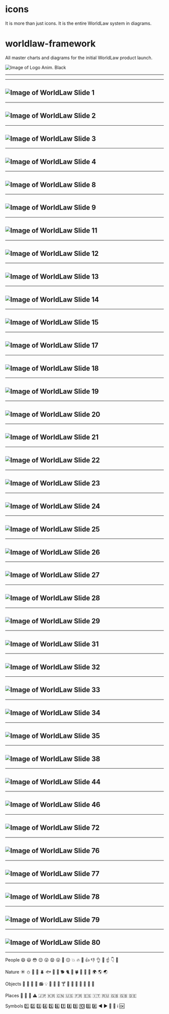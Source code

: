 # icons
It is more than just icons.  It is the entire WorldLaw system in diagrams.

# worldlaw-framework
All master charts and diagrams for the initial WorldLaw product launch.

![Image of Logo Anim. Black](http://blackboxlaw.com/images/wl-anim-2020-black-12-black.gif)

---
--- 


![Image of WorldLaw Slide 1](https://www.lucidchart.com/publicSegments/view/f44517b1-e84b-4684-a7d7-9ec336763634/image.png)
---
---
![Image of WorldLaw Slide 2](https://www.lucidchart.com/publicSegments/view/a8872379-d5ef-47ae-b447-2b0299fb91db/image.png)
---
---
![Image of WorldLaw Slide 3](https://www.lucidchart.com/publicSegments/view/a469eea3-3b46-4c0b-b208-1b53b03104b2/image.png)
---
---
![Image of WorldLaw Slide 4](https://www.lucidchart.com/publicSegments/view/c4d816bb-4431-4b08-b245-0f145b1efdde/image.png)
---
---
![Image of WorldLaw Slide 8](https://www.lucidchart.com/publicSegments/view/356f4f92-ee5c-426d-b0e7-aa7cf79bea81/image.png)
---
---
![Image of WorldLaw Slide 9](https://www.lucidchart.com/publicSegments/view/3d9c9cb3-db42-429e-912b-cdddc565ecd7/image.png)
---
---
![Image of WorldLaw Slide 11](https://www.lucidchart.com/publicSegments/view/6a3c23bf-f84b-4844-b2c8-9b4a840c35c6/image.png)
---
---
![Image of WorldLaw Slide 12](https://www.lucidchart.com/publicSegments/view/3f415703-72b0-4ad8-9720-84de3da07c12/image.png)
---
---
![Image of WorldLaw Slide 13](https://www.lucidchart.com/publicSegments/view/ef03a56a-3ce2-4442-81a5-69e0bbcd9012/image.png)
---
---
![Image of WorldLaw Slide 14](https://www.lucidchart.com/publicSegments/view/81d81b5d-a37a-4d15-9973-fc1d53233685/image.png)
---
---
![Image of WorldLaw Slide 15](https://www.lucidchart.com/publicSegments/view/7149e935-e86b-48df-b480-42fc6a7037df/image.png)
---
---
![Image of WorldLaw Slide 17](https://www.lucidchart.com/publicSegments/view/f4fc4fee-46b6-4826-bbc7-5134e0d8c3ec/image.png)
---
---
![Image of WorldLaw Slide 18](https://www.lucidchart.com/publicSegments/view/071594c9-727c-41b8-befa-c704abcab9d4/image.png)
---
---
![Image of WorldLaw Slide 19](https://www.lucidchart.com/publicSegments/view/ef0ee99b-420b-45fc-8e0f-44ae7b413020/image.png)
---
---
![Image of WorldLaw Slide 20](https://www.lucidchart.com/publicSegments/view/1c25cb18-72d9-40ef-9c14-e666fc422f63/image.png)
---
---
![Image of WorldLaw Slide 21](https://www.lucidchart.com/publicSegments/view/e86c09b5-9980-4fad-8d0d-3b91c49b8be9/image.png)
---
---
![Image of WorldLaw Slide 22](https://www.lucidchart.com/publicSegments/view/a4aa75e5-67b1-4ebd-8a47-65cd312853eb/image.png)
---
---
![Image of WorldLaw Slide 23](https://www.lucidchart.com/publicSegments/view/0918303f-cff5-4d39-9012-f0cbe88f59cd/image.png)
---
---
![Image of WorldLaw Slide 24](https://www.lucidchart.com/publicSegments/view/a023c103-0226-4e8e-a3ae-67e5ef6246c2/image.png)
---
---
![Image of WorldLaw Slide 25](https://www.lucidchart.com/publicSegments/view/418c33e6-5cf2-4e5c-8e3a-ec91edf0ec7d/image.png)
---
---
![Image of WorldLaw Slide 26](https://www.lucidchart.com/publicSegments/view/3bb9f850-ae6f-4f4c-8697-2a20cba323d6/image.png)
---
---
![Image of WorldLaw Slide 27](https://www.lucidchart.com/publicSegments/view/0363e5a5-6866-4c9e-9d4d-94556a4f35d0/image.png)
---
---
![Image of WorldLaw Slide 28](https://www.lucidchart.com/publicSegments/view/2452fbae-9a2b-40bd-9b7f-bd2b499bd787/image.png)
---
---
![Image of WorldLaw Slide 29](https://www.lucidchart.com/publicSegments/view/253d86a5-c045-429c-9528-1f26b2a88682/image.png)
---
---
![Image of WorldLaw Slide 31](https://www.lucidchart.com/publicSegments/view/ff42d1a8-47f3-459d-9e66-03a299bb73f3/image.png)
---
---
![Image of WorldLaw Slide 32](https://www.lucidchart.com/publicSegments/view/bbbfbd8b-8ffa-4618-a5c9-9ef14c8bf314/image.png)
---
---
![Image of WorldLaw Slide 33](https://www.lucidchart.com/publicSegments/view/fef978e8-f3b9-4d89-b912-57853ce5b8a9/image.png)
---
---
![Image of WorldLaw Slide 34](https://www.lucidchart.com/publicSegments/view/9cb7292d-8bf7-4b1f-9bc9-c952ac3b723d/image.png)
---
---
![Image of WorldLaw Slide 35](https://www.lucidchart.com/publicSegments/view/160a4b71-bb63-4218-a5ce-efd214f6a8b2/image.png)
---
---
![Image of WorldLaw Slide 38](https://www.lucidchart.com/publicSegments/view/50dede1c-6ceb-4c11-920c-a78676ee93e7/image.png)
---
---
![Image of WorldLaw Slide 44](https://www.lucidchart.com/publicSegments/view/a007bd32-6fa5-4de9-aa4a-45a3e7cd95ae/image.png)
---
---
![Image of WorldLaw Slide 46](https://www.lucidchart.com/publicSegments/view/db2a5013-e4f1-41fa-a1d6-07db5b27e14c/image.png)
---
---
![Image of WorldLaw Slide 72](https://www.lucidchart.com/publicSegments/view/148130fb-c288-45dc-85a9-ffe32ee79074/image.png)
---
---
![Image of WorldLaw Slide 76](https://www.lucidchart.com/publicSegments/view/12568fe4-a4a8-4cfe-92ae-61b212742bc9/image.png)
---
---
![Image of WorldLaw Slide 77](https://www.lucidchart.com/publicSegments/view/8f603705-f54e-41a7-ad4e-24b55b830a26/image.png)
---
---
![Image of WorldLaw Slide 78](https://www.lucidchart.com/publicSegments/view/8d78fd21-d0a3-458c-88f3-6e179569b2b6/image.png)
---
---
![Image of WorldLaw Slide 79](https://www.lucidchart.com/publicSegments/view/df8d98e7-742e-424c-bf5c-8f30cc01a71f/image.png)
---
---
![Image of WorldLaw Slide 80](https://www.lucidchart.com/publicSegments/view/19bdb2f4-c115-44f4-a6eb-a7e2532d24e1/image.png)
---
---

People
    :smile:
    :smiley:
    :flushed:
    :relieved:
    :stuck_out_tongue_winking_eye:
    :anguished:
    :open_mouth:
    :grimacing:
    :neutral_face:
    :boom:
    :fire:
    :hankey:
    :+1:
    :-1:
    :ok_hand:
    :punch:
    :point_up:
    :point_down:
    :eyes:

Nature 
    :sunny:
    :snowman:
    :chicken:
    :penguin:
    :beetle:
    :fish:
    :tropical_fish:
    :rooster:
    :dog2:
    :cat2:
    :tulip:
    :four_leaf_clover:
    :cactus:
    :palm_tree:
    :evergreen_tree:
    :earth_africa:
    :earth_americas:
    :earth_asia:

Objects
    :gift_heart:
    :jack_o_lantern:
    :christmas_tree:
    :tada:
    :radio:
    :bulb:
    :tophat:
    :beer:
    :beers:
    :cocktail:
    :tropical_drink:
    :wine_glass:
    :pizza:
    :hamburger:
    :sushi:
    :doughnut:
    :lollipop:

Places
    :hospital:
    :bank:
    :rocket:
    :warning:
    :jp:
    :kr:
    :cn:
    :us:
    :fr:
    :es:
    :it:
    :ru:
    :gb:
    :uk:
    :de:

Symbols
    :one:
    :two:
    :three:
    :four:
    :five:
    :six:
    :seven:
    :eight:
    :nine:
    :keycap_ten:
    :zero:
    :hash:
    :arrow_backward:
    :arrow_forward:
    :arrow_down_small:
    :arrow_up_small:
    :information_source:
    :ok:
